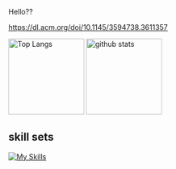 Hello??


https://dl.acm.org/doi/10.1145/3594738.3611357
<p align="left"> 
  <img alt="Top Langs" height="150px" src="https://git-hub-readme-stats-clone-zeta.vercel.app/api//top-langs/?username=Sashq-o&count_private=true&layout=compact&show_icons=true&theme=onedark" /> 
  <img alt="github stats" height="150px" src="https://git-hub-readme-stats-clone-zeta.vercel.app/api?username=Sashq-o&count_private=true&theme=onedark&show_icons=ture" />
</p> 


## skill sets
[![My Skills](https://skillicons.dev/icons?i=anaconda,androidstudio,arduino,aws,bash,bootstrap,c,discord,docker,dynamodb,eclipse,emacs,fastapi,figma,firebase,git,github,ai,java,laravel,latex,linux,md,matlab,mysql,nextjs,nodejs,notion,npm,php,powershell,processing,pycharm,sklearn,tailwind,tensorflow,ts,ubuntu,unreal,vercel,visualstudio,vite,vscode,vue,js,html,css,python,react)](https://skillicons.dev)


